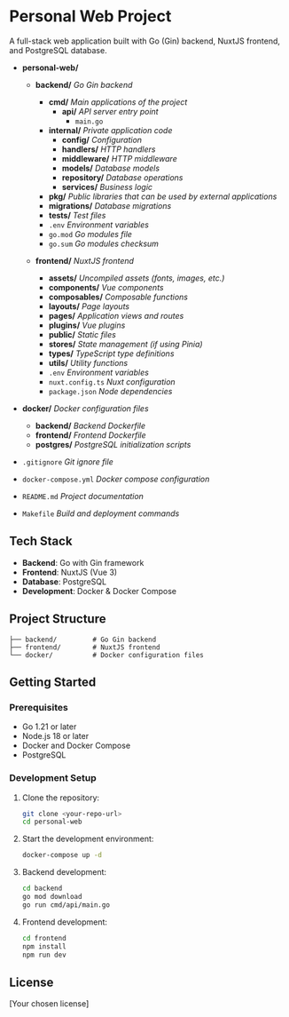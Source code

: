 # Personal Web Project

A full-stack web application built with Go (Gin) backend, NuxtJS frontend, and PostgreSQL database.

- **personal-web/**  
  - **backend/** _Go Gin backend_  
    - **cmd/** _Main applications of the project_  
      - **api/** _API server entry point_  
        - `main.go`  
    - **internal/** _Private application code_  
      - **config/** _Configuration_  
      - **handlers/** _HTTP handlers_  
      - **middleware/** _HTTP middleware_  
      - **models/** _Database models_  
      - **repository/** _Database operations_  
      - **services/** _Business logic_  
    - **pkg/** _Public libraries that can be used by external applications_  
    - **migrations/** _Database migrations_  
    - **tests/** _Test files_  
    - `.env` _Environment variables_  
    - `go.mod` _Go modules file_  
    - `go.sum` _Go modules checksum_  

  - **frontend/** _NuxtJS frontend_  
    - **assets/** _Uncompiled assets (fonts, images, etc.)_  
    - **components/** _Vue components_  
    - **composables/** _Composable functions_  
    - **layouts/** _Page layouts_  
    - **pages/** _Application views and routes_  
    - **plugins/** _Vue plugins_  
    - **public/** _Static files_  
    - **stores/** _State management (if using Pinia)_  
    - **types/** _TypeScript type definitions_  
    - **utils/** _Utility functions_  
    - `.env` _Environment variables_  
    - `nuxt.config.ts` _Nuxt configuration_  
    - `package.json` _Node dependencies_  

- **docker/** _Docker configuration files_  
  - **backend/** _Backend Dockerfile_  
  - **frontend/** _Frontend Dockerfile_  
  - **postgres/** _PostgreSQL initialization scripts_  

- `.gitignore` _Git ignore file_  
- `docker-compose.yml` _Docker compose configuration_  
- `README.md` _Project documentation_  
- `Makefile` _Build and deployment commands_


## Tech Stack

- **Backend**: Go with Gin framework
- **Frontend**: NuxtJS (Vue 3)
- **Database**: PostgreSQL
- **Development**: Docker & Docker Compose

## Project Structure

```
├── backend/         # Go Gin backend
├── frontend/        # NuxtJS frontend
└── docker/          # Docker configuration files
```

## Getting Started

### Prerequisites

- Go 1.21 or later
- Node.js 18 or later
- Docker and Docker Compose
- PostgreSQL

### Development Setup

1. Clone the repository:
   ```bash
   git clone <your-repo-url>
   cd personal-web
   ```

2. Start the development environment:
   ```bash
   docker-compose up -d
   ```

3. Backend development:
   ```bash
   cd backend
   go mod download
   go run cmd/api/main.go
   ```

4. Frontend development:
   ```bash
   cd frontend
   npm install
   npm run dev
   ```

## License

[Your chosen license]
